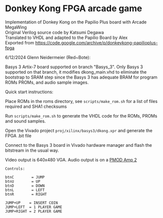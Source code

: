 # Donkey Kong FPGA arcade game

Implementation of Donkey Kong on the Papilio Plus board with Arcade MegaWing  
Original Verilog source code by Katsumi Degawa  
Translated to VHDL and adapted to the Papilio Board by Alex  
Exported from https://code.google.com/archive/p/donkeykong-papilioplus-fpga  

6/12/2024 Glenn Neidermeier (Red~Bote):

Basys 3 Artix-7 board supported on branch "Basys_3". Only Basys 3 supported on that 
branch, it modifies dkong_main.vhd to eliminate the bootstrap to SRAM step since the 
Basys 3 has adequate BRAM for program ROMs PROMs, and audio sample images.

Quick start instructions:  

Place ROMs in the roms directory, see `scripts/make_rom.sh` for a list of files required and SHA1 checksums  

Run `scripts/make_rom.sh` to generate the VHDL code for the ROMs, PROMs and sound samples.  

Open the Vivado project `proj/xilinx/basys3/dkong.xpr` and generate the FPGA .bit file 

Connect to the Basys 3 board in Vivado hardware manager and flash the bitstream in the usual way. 

Video output is 640x480 VGA.
Audio output is on a [PMOD Amp 2](https://digilent.com/reference/pmod/pmodamp2/start)

```
Controls:

btnC        = JUMP
btnU        = UP
btnD        = DOWN
btnL        = LEFT
btnR        = RIGHT

JUMP+UP    = INSERT COIN
JUMP+LEFT  = 1 PLAYER GAME
JUMP+RIGHT = 2 PLAYER GAME

```
